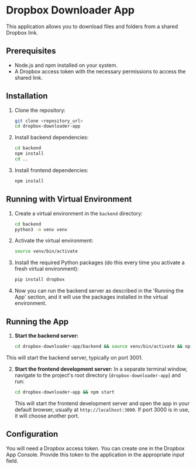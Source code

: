 # Dropbox Downloader App

This application allows you to download files and folders from a shared Dropbox link.

## Prerequisites

- Node.js and npm installed on your system.
- A Dropbox access token with the necessary permissions to access the shared link.

## Installation

1.  Clone the repository:

    ```bash
    git clone <repository_url>
    cd dropbox-downloader-app
    ```

2.  Install backend dependencies:

    ```bash
    cd backend
    npm install
    cd ..
    ```
3.  Install frontend dependencies:
    ```bash
    npm install
    ```

## Running with Virtual Environment

1.  Create a virtual environment in the `backend` directory:

    ```bash
    cd backend
    python3 -m venv venv
    ```

2.  Activate the virtual environment:

    ```bash
    source venv/bin/activate
    ```

3.  Install the required Python packages (do this every time you activate a fresh virtual environment):

    ```bash
    pip install dropbox
    ```

4.  Now you can run the backend server as described in the 'Running the App' section, and it will use the packages installed in the virtual environment.
## Running the App

1.  **Start the backend server:**

    ```bash
    cd dropbox-downloader-app/backend && source venv/bin/activate && npm run dev
    ```
   This will start the backend server, typically on port 3001.

2.  **Start the frontend development server:**
    In a separate terminal window, navigate to the project's root directory (`dropbox-downloader-app`) and run:
    ```bash    
    cd dropbox-downloader-app && npm start
    ```
    This will start the frontend development server and open the app in your default browser, usually at `http://localhost:3000`. If port 3000 is in use, it will choose another port.

## Configuration
You will need a Dropbox access token. You can create one in the Dropbox App Console. Provide this token to the application in the appropriate input field.
